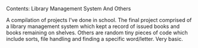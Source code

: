 Contents: Library Management System And Others

A compilation of projects I've done in school. The final project comprised of a library management system which kept a record of issued books and books remaining on shelves. Others are random tiny pieces of code which include sorts, file handling and finding a specific word/letter. Very basic.
